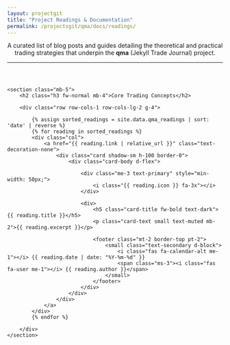 ```yaml
---
layout: projectgit
title: "Project Readings & Documentation"
permalink: /projectsgit/qma/docs/readings/
---
```


<div class="container my-5">
    <header class="mb-5"> 
        <p class="lead">A curated list of blog posts and guides detailing the theoretical and practical trading strategies that underpin the <b>qma</b> (Jekyll Trade Journal) project.</p>
        <hr>
    </header>

    <section class="mb-5">
        <h2 class="h3 fw-normal mb-4">Core Trading Concepts</h2>
        
        <div class="row row-cols-1 row-cols-lg-2 g-4">
            
            {% assign sorted_readings = site.data.qma_readings | sort: 'date' | reverse %}
            {% for reading in sorted_readings %}
            <div class="col">
                <a href="{{ reading.link | relative_url }}" class="text-decoration-none">
                    <div class="card shadow-sm h-100 border-0">
                        <div class="card-body d-flex">
                            
                            <div class="me-3 text-primary" style="min-width: 50px;">
                                <i class="{{ reading.icon }} fa-3x"></i>
                            </div>
                            
                            <div>
                                <h5 class="card-title fw-bold text-dark">{{ reading.title }}</h5>
                                <p class="card-text small text-muted mb-2">{{ reading.excerpt }}</p>
                                
                                <footer class="mt-2 border-top pt-2">
                                    <small class="text-secondary d-block">
                                        <i class="fas fa-calendar-alt me-1"></i> {{ reading.date | date: "%Y-%m-%d" }} 
                                        <span class="ms-3"><i class="fas fa-user me-1"></i> {{ reading.author }}</span>
                                    </small>
                                </footer>
                            </div>
                        </div>
                    </div>
                </a>
            </div>
            {% endfor %}
            
        </div>
    </section>

</div>